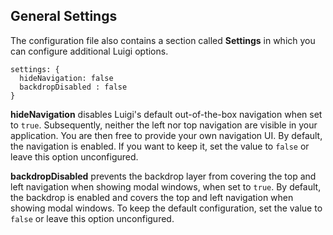 ## General Settings

The configuration file also contains a section called **Settings** in which you can configure additional Luigi options.

````
settings: {
  hideNavigation: false
  backdropDisabled : false
}
````
**hideNavigation** disables Luigi's default out-of-the-box navigation when set to `true`. Subsequently, neither the left nor top navigation are visible in your application. You are then free to provide your own navigation UI. By default, the navigation is enabled. If you want to keep it, set the value to `false` or leave this option unconfigured.

**backdropDisabled** prevents the backdrop layer from covering the top and left navigation when showing modal windows, when set to `true`. By default, the backdrop is enabled and covers the top and left navigation when showing modal windows. To keep the default configuration, set the value to `false` or leave this option unconfigured.